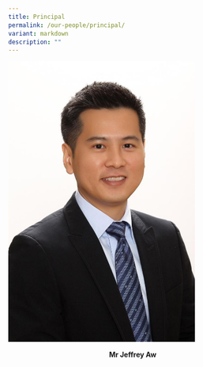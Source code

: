 ```yaml
---
title: Principal
permalink: /our-people/principal/
variant: markdown
description: ""
---
```

<img src="/images/Mr_Jeffrey_Aw.jpeg" style="width:75%">

**<center>Mr Jeffrey Aw</center>**